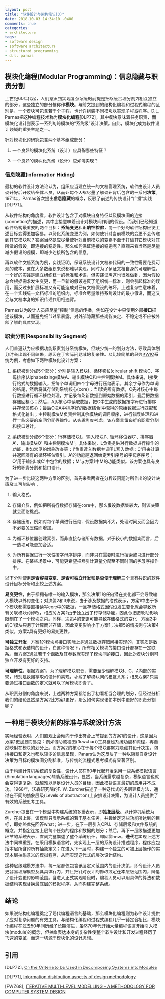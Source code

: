 ```yaml
---
layout: post
title: "软件设计与架构笔记(3)"
date: 2018-10-03 14:34:10 -0400
comments: true
categories:
- architecture
tags:
- software design
- software architecture
- structured programming
- d.l. parnas
---
```


## 模块化编程(Modular Programming)：信息隐藏与职责分割

上世纪60年代起，人们意识到实现复杂系统的前提是把系统合理分割为相互独立的部分，这些独立的部分被称作**模块**。与前文提到的结构化编程和过程式编程的区别是，一个模块可包含若干个子程，也允许组装不同模块以实现子程或程序。D.L. Parnas把这种编程技术称为**模块化编程**[DLP72]，其中模块意味着任务职责，而模块化设计则表示一系列的跨模块的“系统级”设计决策。自此，模块化成为软件设计领域的重要主题之一。

针对模块化的研究包含两个基本组成部分：

1. 一个良好的模块化系统（设计）应具备哪些特征？

2. 一个良好的模块化系统（设计）应如何实现？

### 信息隐藏(Information Hiding)

最初的软件设计方法论认为，组织应当建立统一的文档管理系统，软件由设计人员设计好后开放给全体人员，从而让每个人都尽量了解设计背后包含的一系列**决策**。1971年，Parnas首次提出**信息隐藏**的概念，反驳了前述的传统设计“广播”实践[DLP71]。

从软件结构的角度看，软件设计包含了对模块自身特征以及模块间的连接(connetion)的描述，其中连接意味着设计对模块间作用的假设。而我们已经知道软件结构最重要的两个目标：**系统变更**和**正确性检验**，而一个好的软件结构应使上述目标变得更加容易。以简化系统变更为例，如何使针对当前模块的变更不会传递到其它模块呢？答案当然是应尽量使针对当前模块的变更不至于打破其它模块对其所做的假设，即连接的稳定性。那么如何保证连接的稳定呢？直观来看当然是尽量减少假设的规模，即减少连接所包含的信息。

再以软件文档系统为例，实践证明，保证系统设计文档和代码的一致性需要花费可观的成本，这在大多数组织来说都难以实现。同时为了保证文档自身的可理解性，一个好的实践是建立组织统一的标准和术语，但实践证明这也很难做到，因为假设总会根据需求发生变更，而一旦新的假设违反了组织统一标准，则会引起标准的误用，而反过来扩展标准又有可能造成对已有文档假设的破坏。上述复杂性意味着，在一个实践统一文档标准的组织内，标准会尽量维持系统设计的最小假设，而这又会与文档本身的知识传递作用相违背。

Parnas认为设计人员应尽量“控制”信息的传播，例如在设计中只使用外部**接口**描述该模块，从而避免细节过早暴露，对外部隐藏那些尚待决定、不稳定或不应被外部了解的具体实现。

### 职责分割(Responsibility Segment)

人们普遍认为应根据功能职责划分系统模块，但缺少统一的划分方法，导致具体划分时会出现不同结果，原因在于实际问题域的复杂性。以比较简单的经典[KWIC](https://en.wikipedia.org/wiki/Key_Word_in_Context)系统为例，考虑如下两种模块化设计方案：

1. 系统被划分成5个部分：分别是输入模块I、循环移位(circular shift)模块C、字母排序(Alphabetizing)模块A、输出模块O和主控制模块M。具体来说，I接受行格式的数据输入，把每个单词用四个字母进行压缩表示，其余字母作为单词的结尾，然后将其存储到系统核心(core)；当I读完所有数据，C先对核心中每行数据进行循环移位处理，并记录每条新数据到原始数据的索引，最后把数据存储回核心；然后，A从核心中读取数据，把C中生成的数据按字母进行排序并存储回核心；最后O把A中排序好的数据结合I中获得的原始数据进行匹配和格式化输出；主控制模块M负责控制其余模块的调用顺序，进行错误处理和进行一些必要的空间分配等操作。从实践角度考虑，该方案具备良好的职责分割和接口设计。

2. 系统被划分成6个部分：行存储模块L、输入模块I'、循环移位器C'、排序器A'、输出模块O'
和主控制模块M'。具体来说，L负责提供对行数据进行操作的功能，例如常见的增删改查等；I'负责读入数据并调用L写入数据；C'用来计算并返回所有的循环移位索引。A'的功能是返回给定索引序号的字母序序号；O'用于输出L或C'中包含的数据；M'与方案1中M的功能类似。该方案也具有良好的职责分割和接口设计。

为了进一步比较这两种方案的区别，首先来看两者在分析该问题时所作出的设计决策及其可能影响：

1. 输入格式。

2. 存储介质，例如把所有行数据存储在core中，那么假设数据集较大，则该决策就会面临挑战。

3. 存储压缩，例如对每个单词进行压缩，假设数据集不大，处理时间反而会因为不必要的压缩而增加。

4. 为循环移位器创建索引，而非直接存储所有数据，对于较小的数据集而言，后一选项可能更加合适。

5. 为所有数据进行一次性按字母序排序，而非只在需要时进行搜索或只进行部分排序。在某些场景中，可能更希望把索引计算量分配至不同时间的字母序操作中。

以下分别使用**是否容易变更**、**是否可独立开发**和**是否便于理解**三个具有共识的软件设计目标分析和比较上述方案。

**易变更性**，由于都拥有唯一的输入模块，那么决策1的任何潜在变化都不会导致输入模块以外的变化；对决策2和3来说，由于涉及数据的格式表示，方案1中由于多个模块都需要直接读写core中的数据，一旦存储格式因假设发生变化就会导致所有关联模块的修改，相应的方案2由于独立出了行存储功能，因此依旧把改动影响限制在了一个模块之内。同样，决策4的变更可能导致存储格式的变化，方案2中的C'模块只用于计算而非存储，因此变更影响小于方案1；决策5的情况则与决策4类似，方案2具有更好的易变更性。

**可独立开发**，方案1的模块间接口实际上是通过数据存取间接实现的，其实质是数据格式和表结构的设计，在这种情况下，所有相关模块的接口设计都存在一定联系。而方案2通过若干个函数及其参数就实现了模块间的接口，因此对模块分别可独立开发有更好的支持。

**可理解性**，根据方案1，为了理解模块职责，需要至少理解模块I、C、A内部的实现，特别是数据存取的设计和实现，才能了解模块间的相互关系；相反方案2只需要通过接口函数的定义就可以了解模块职责了。

从职责分割的角度来说，上述两种方案都给出了初看相当合理的划分，但经过分析我们的结论显然是方案2比方案1更好，那么如何实现诸如本例中更好的职责分割呢？

## 一种用于模块分割的标准与系统设计方法

实际经验表明，人们直观上会倾向于作出符合上节提到的方案1的设计，这是因为方案1更加显而易见：例如借助流程图(flowchart)工具描述系统功能和流程，再自然映射在模块的划分上。而方案2的核心在于每个模块都努力隐藏其设计决策，包括接口和定义也都以较少的信息呈现，Panars认为这反映了一种以隐藏自身设计决策为目标的模块间分割标准，与传统的流程式思考模式有显著区别。

由于构建计算机系统的复杂性，设计人员在60年代起开始采用一些系统模拟语言(Simulation languages)辅助系统设计。显然，当系统需求越复杂，模拟语言也就会变得更复杂，就越难以满足设计人员的目标，因此模拟语言最初的应用并不成功。1968年，沃森研究院的F. W. Zurcher描述了一种迭代式的多层建模方法，通过在不同的抽象层级(Levels of abstraction)上安排设计决策，为设计人员提供了有效的系统思考工具。

Zurcher提出在一个模型中构建系统的多重表示，即**抽象层级**。以计算机系统为例，在最上层，该模型只表示系统的若干基本任务，并且给定这些功能所达到的目标，即始终优先回答what；进一步，在下一层引入CPU、存储层级和文件系统的概念，并指定连接上层每个任务的程序和数据的划分；然后，再下一层级描述更加细节的系统表示，直到完整描述了整个系统设计，即回答how。**迭代**在实现上述方法中同样重要。在采用模拟语言时，先实现上一层的系统设计描述程序，程序应包括本层所含的所有抽象定义；在进入下一层时，构建一个独立的可被上层操作的实现本层抽象意义的模拟程序，从而实现迭代式的层次设计结构。

这种层级建模方法中，每一层都仅包含该层定义范围内的设计决策，即令设计人员更容易理解模型及其具体行为，并且把针对设计的修改限定在本层级范围内，降低了设计变更的影响范围。当进入正式实现阶段时，编程人员可以用具体的算法和数据结构实现替换最底层的模拟程序，从而构建完整系统。

## 结论

如果说结构化编程奠定了现代编程语言的基础，那么模块化编程则为软件设计提供了应对复杂问题的有效工具。与结构化编程和过程式编程几乎一锤定音相比，模块化编程在过去50年间历经了长期演进，虽然70年代开始大量编程语言开始引入模块(module)的概念，但抽象表达本身的复杂性使整个软件设计和开发过程经历了飞速的变革，而这一切源于模块化的设计思想。

## 引用

[DLP72], [On the Criteria to be Used in Decomposing Systems into Modules](https://www.win.tue.nl/~wstomv/edu/2ip30/references/criteria_for_modularization.pdf)

[DLP71], [Information distribution aspects of design methodology](http://cseweb.ucsd.edu/~wgg/CSE218/Parnas-IFIP71-information-distribution.PDF)

[FWZ68], [ITERATIVE MULTI-LEVEL MODELLING - A METHODOLOGY FOR COMPUTER SYSTEM DESIGN](https://pdfs.semanticscholar.org/d99a/732db8e249be47bdf4aacd260f608b632099.pdf)